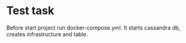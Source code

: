 # Test task

Before start project run docker-compose.yml. It starts cassandra db, creates infrastructure and table.
